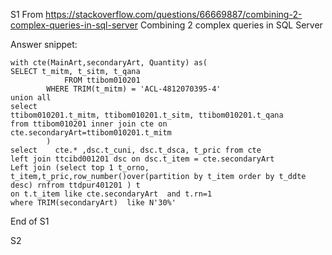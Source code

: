 S1
From https://stackoverflow.com/questions/66669887/combining-2-complex-queries-in-sql-server
Combining 2 complex queries in SQL Server

Answer snippet:

```
with cte(MainArt,secondaryArt, Quantity) as(
SELECT t_mitm, t_sitm, t_qana
            FROM ttibom010201
        WHERE TRIM(t_mitm) = 'ACL-4812070395-4'
union all
select
ttibom010201.t_mitm, ttibom010201.t_sitm, ttibom010201.t_qana
from ttibom010201 inner join cte on cte.secondaryArt=ttibom010201.t_mitm
        )
select    cte.* ,dsc.t_cuni, dsc.t_dsca, t_pric from cte
left join ttcibd001201 dsc on dsc.t_item = cte.secondaryArt
Left join (select top 1 t_orno, t_item,t_pric,row_number()over(partition by t_item order by t_ddte desc) rnfrom ttdpur401201 ) t
on t.t_item like cte.secondaryArt  and t.rn=1
where TRIM(secondaryArt)  like N'30%'
```

End of S1

S2
